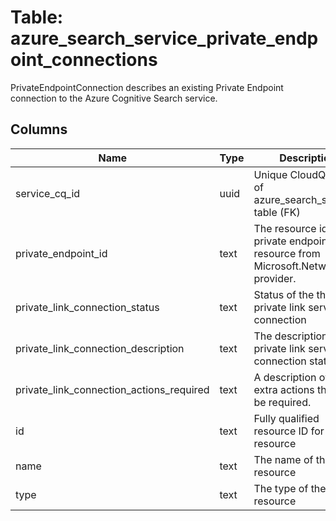 
# Table: azure_search_service_private_endpoint_connections
PrivateEndpointConnection describes an existing Private Endpoint connection to the Azure Cognitive Search service.
## Columns
| Name        | Type           | Description  |
| ------------- | ------------- | -----  |
|service_cq_id|uuid|Unique CloudQuery ID of azure_search_services table (FK)|
|private_endpoint_id|text|The resource id of the private endpoint resource from Microsoft.Network provider.|
|private_link_connection_status|text|Status of the the private link service connection|
|private_link_connection_description|text|The description for the private link service connection state.|
|private_link_connection_actions_required|text|A description of any extra actions that may be required.|
|id|text|Fully qualified resource ID for the resource|
|name|text|The name of the resource|
|type|text|The type of the resource|
